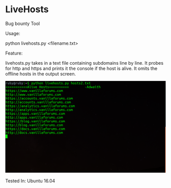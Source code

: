 # LiveHosts
Bug bounty Tool


Usage:

python livehosts.py <filename.txt>

Feature:

livehosts.py takes in a text file containing subdomains line by line. It probes for http and https and prints it the console if the host is alive. It omits the offline hosts in the output screen.

![screenshot](livehosts.png)


Tested In:
  Ubuntu 16.04
